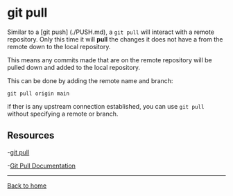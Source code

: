 # git pull

Similar to a [git push] (./PUSH.md), a `git pull` will interact with a remote repository. Only this time it will **pull** the changes it does not have a from the remote down to the local repository.

This means any commits made that are on the remote repository will be pulled down and added to the local repository.

This can be done by adding the remote name and branch:
```
git pull origin main
````
if ther is any upstream connection established, you can use `git pull` without specifying a remote or branch.


## Resources 
-[git pull](./commands/Pull.md)

-[Git Pull Documentation](https://git-scm.com/docs/git-pull)

-----

[Back to home](../README.md)